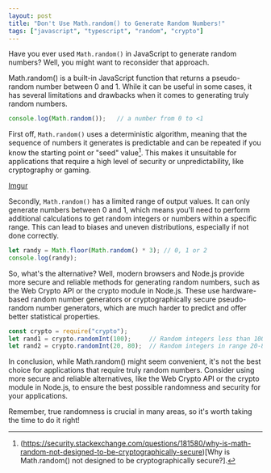 ```yaml
---
layout: post
title: "Don't Use Math.random() to Generate Random Numbers!"
tags: ["javascript", "typescript", "random", "crypto"]
---
```


Have you ever used `Math.random()` in JavaScript to generate random numbers? Well, you might want to reconsider that approach.

Math.random() is a built-in JavaScript function that returns a pseudo-random number between 0 and 1. While it can be useful in some cases, it has several limitations and drawbacks when it comes to generating truly random numbers.

```js
console.log(Math.random());   // a number from 0 to <1
```

First off, `Math.random()` uses a deterministic algorithm, meaning that the sequence of numbers it generates is predictable and can be repeated if you know the starting point or "seed" value[^1]. This makes it unsuitable for applications that require a high level of security or unpredictability, like cryptography or gaming.

[Imgur](https://i.imgur.com/9g0Q1vq.png)

Secondly, `Math.random()` has a limited range of output values. It can only generate numbers between 0 and 1, which means you'll need to perform additional calculations to get random integers or numbers within a specific range. This can lead to biases and uneven distributions, especially if not done correctly.

```js
let randy = Math.floor(Math.random() * 3); // 0, 1 or 2
console.log(randy); 
```

So, what's the alternative? Well, modern browsers and Node.js provide more secure and reliable methods for generating random numbers, such as the Web Crypto API or the crypto module in Node.js. These use hardware-based random number generators or cryptographically secure pseudo-random number generators, which are much harder to predict and offer better statistical properties.

```js
const crypto = require("crypto");
let rand1 = crypto.randomInt(100);     // Random integers less than 100
let rand2 = crypto.randomInt(20, 80);  // Random integers in range 20-80
```

In conclusion, while Math.random() might seem convenient, it's not the best choice for applications that require truly random numbers. Consider using more secure and reliable alternatives, like the Web Crypto API or the crypto module in Node.js, to ensure the best possible randomness and security for your applications.

Remember, true randomness is crucial in many areas, so it's worth taking the time to do it right!

[^1]: (https://security.stackexchange.com/questions/181580/why-is-math-random-not-designed-to-be-cryptographically-secure)[Why is Math.random() not designed to be cryptographically secure?].
